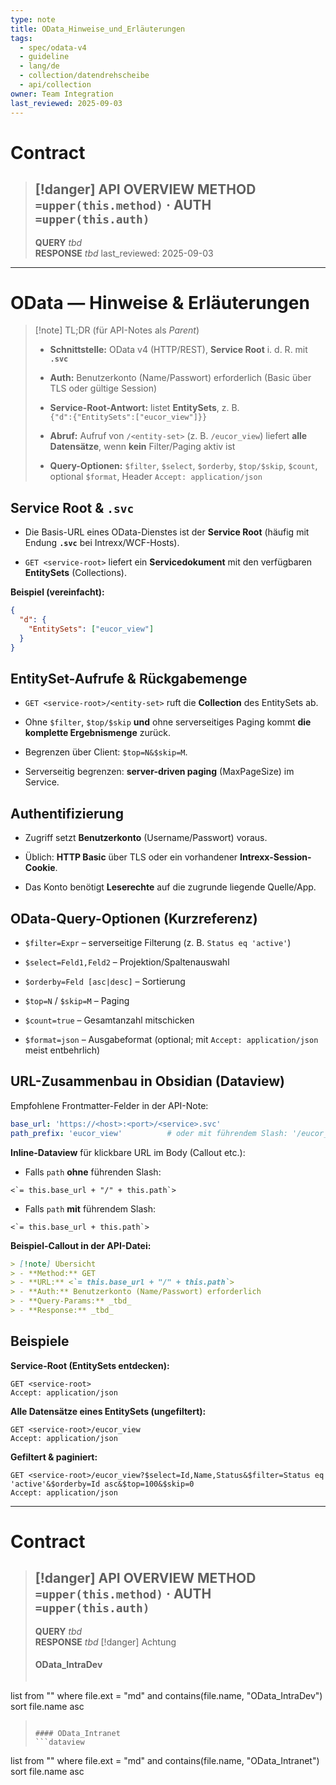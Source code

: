 ```yaml
---
type: note
title: OData_Hinweise_und_Erläuterungen
tags:
  - spec/odata-v4
  - guideline
  - lang/de
  - collection/datendrehscheibe
  - api/collection
owner: Team Integration
last_reviewed: 2025-09-03
---
```




#  Contract

> [!danger] API OVERVIEW
> **METHOD** `=upper(this.method)` · **AUTH** `=upper(this.auth)`
> ---
> **QUERY** _tbd_  
> **RESPONSE** _tbd_
last_reviewed: 2025-09-03
---


# OData — Hinweise & Erläuterungen

> [!note] TL;DR (für API-Notes als _Parent_)
> 
> - **Schnittstelle:** OData v4 (HTTP/REST), **Service Root** i. d. R. mit **`.svc`**
>     
> - **Auth:** Benutzerkonto (Name/Passwort) erforderlich (Basic über TLS oder gültige Session)
>     
> - **Service-Root-Antwort:** listet **EntitySets**, z. B.  
>     `{"d":{"EntitySets":["eucor_view"]}}`
>     
> - **Abruf:** Aufruf von `/<entity-set>` (z. B. `/eucor_view`) liefert **alle Datensätze**, wenn **kein** Filter/Paging aktiv ist
>     
> - **Query-Optionen:** `$filter`, `$select`, `$orderby`, `$top/$skip`, `$count`, optional `$format`, Header `Accept: application/json`
>     

## Service Root & `.svc`

- Die Basis-URL eines OData-Dienstes ist der **Service Root** (häufig mit Endung **`.svc`** bei Intrexx/WCF-Hosts).
    
- `GET <service-root>` liefert ein **Servicedokument** mit den verfügbaren **EntitySets** (Collections).
    

**Beispiel (vereinfacht):**

```json
{
  "d": {
    "EntitySets": ["eucor_view"]
  }
}
```

## EntitySet-Aufrufe & Rückgabemenge

- `GET <service-root>/<entity-set>` ruft die **Collection** des EntitySets ab.
    
- Ohne `$filter`, `$top/$skip` **und** ohne serverseitiges Paging kommt **die komplette Ergebnismenge** zurück.
    
- Begrenzen über Client: `$top=N&$skip=M`.
    
- Serverseitig begrenzen: **server-driven paging** (MaxPageSize) im Service.
    

## Authentifizierung

- Zugriff setzt **Benutzerkonto** (Username/Passwort) voraus.
    
- Üblich: **HTTP Basic** über TLS oder ein vorhandener **Intrexx-Session-Cookie**.
    
- Das Konto benötigt **Leserechte** auf die zugrunde liegende Quelle/App.
    

## OData-Query-Optionen (Kurzreferenz)

- `$filter=Expr` – serverseitige Filterung (z. B. `Status eq 'active'`)
    
- `$select=Feld1,Feld2` – Projektion/Spaltenauswahl
    
- `$orderby=Feld [asc|desc]` – Sortierung
    
- `$top=N` / `$skip=M` – Paging
    
- `$count=true` – Gesamtanzahl mitschicken
    
- `$format=json` – Ausgabeformat (optional; mit `Accept: application/json` meist entbehrlich)
    

## URL-Zusammenbau in Obsidian (Dataview)

Empfohlene Frontmatter-Felder in der API-Note:

```yaml
base_url: 'https://<host>:<port>/<service>.svc'
path_prefix: 'eucor_view'          # oder mit führendem Slash: '/eucor_view'$4
```

**Inline-Dataview** für klickbare URL im Body (Callout etc.):

- Falls `path` **ohne** führenden Slash:
    

```
<`= this.base_url + "/" + this.path`>
```

- Falls `path` **mit** führendem Slash:
    

```
<`= this.base_url + this.path`>
```

**Beispiel-Callout in der API-Datei:**

```md
> [!note] Übersicht
> - **Method:** GET
> - **URL:** <`= this.base_url + "/" + this.path`>
> - **Auth:** Benutzerkonto (Name/Passwort) erforderlich
> - **Query-Params:** _tbd_
> - **Response:** _tbd_
```

## Beispiele

**Service-Root (EntitySets entdecken):**

```
GET <service-root>
Accept: application/json
```

**Alle Datensätze eines EntitySets (ungefiltert):**

```
GET <service-root>/eucor_view
Accept: application/json
```

**Gefiltert & paginiert:**

```
GET <service-root>/eucor_view?$select=Id,Name,Status&$filter=Status eq 'active'&$orderby=Id asc&$top=100&$skip=0
Accept: application/json
```

---








#  Contract

> [!danger] API OVERVIEW
> **METHOD** `=upper(this.method)` · **AUTH** `=upper(this.auth)`
> ---
> **QUERY** _tbd_  
> **RESPONSE** _tbd_
> [!danger] Achtung
> #### OData_IntraDev
> ```dataview
list
from ""
where file.ext = "md" and contains(file.name, "OData_IntraDev")
sort file.name asc
> ```
>
> #### OData_Intranet
> ```dataview
list
from ""
where file.ext = "md" and contains(file.name, "OData_Intranet")
sort file.name asc
> ```





